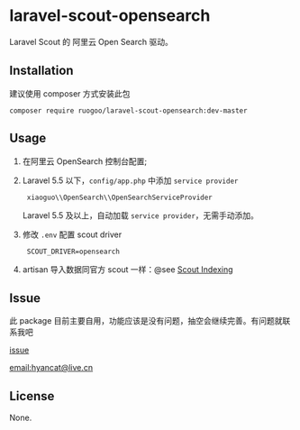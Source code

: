# laravel-scout-opensearch

Laravel Scout 的 阿里云 Open Search 驱动。

## Installation

建议使用 composer 方式安装此包

    composer require ruogoo/laravel-scout-opensearch:dev-master

## Usage

1. 在阿里云 OpenSearch 控制台配置;

2. Laravel 5.5 以下，`config/app.php`  中添加 `service provider`

        xiaoguo\\OpenSearch\\OpenSearchServiceProvider

    Laravel 5.5 及以上，自动加载 `service provider`，无需手动添加。

3. 修改 `.env` 配置 scout driver

        SCOUT_DRIVER=opensearch

4. artisan 导入数据同官方 scout 一样：@see [Scout Indexing](https://laravel.com/docs/5.5/scout#indexing)

## Issue

此 package 目前主要自用，功能应该是没有问题，抽空会继续完善。有问题就联系我吧

[issue](https://github.com/ruogoo/laravel-scout-opensearch/issues)

[email:hyancat@live.cn](mailto:hyancat@live.cn)

## License

None.
